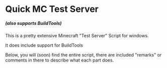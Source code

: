 # Quick MC Test Server
##### (also supports BuildTools)
This is a pretty extensive Minecraft "Test Server" Script for windows.

It does include support for BuildTools

Below, you will (soon) find the entire script, there are included "remarks" or comments in there to describe what each part does.
